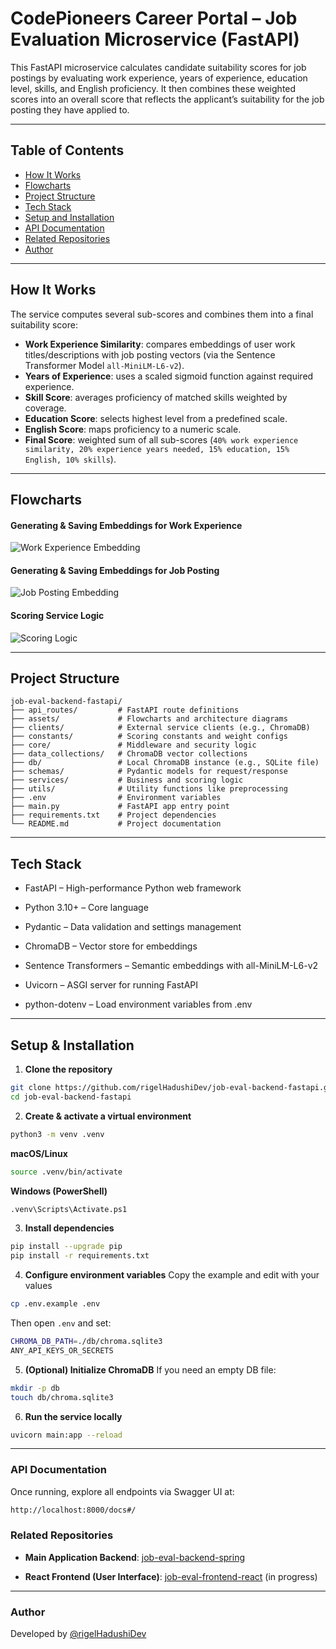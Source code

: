 # CodePioneers Career Portal – Job Evaluation Microservice (FastAPI)

This FastAPI microservice calculates candidate suitability scores for job postings by evaluating work experience, years of experience, education level, skills, and English proficiency. It then combines these weighted scores into an overall score that reflects the applicant’s suitability for the job posting they have applied to.

---

## Table of Contents

- [How It Works](#how-it-works)
- [Flowcharts](#flowcharts)
- [Project Structure](#project-structure)
- [Tech Stack](#tech-stack)
- [Setup and Installation](#setup-and-installation)
- [API Documentation](#api-documentation)
- [Related Repositories](#related-repositories)
- [Author](#author)

---

## How It Works

The service computes several sub-scores and combines them into a final suitability score:

- **Work Experience Similarity**: compares embeddings of user work titles/descriptions with job posting vectors (via the Sentence Transformer Model `all-MiniLM-L6-v2`).
- **Years of Experience**: uses a scaled sigmoid function against required experience.
- **Skill Score**: averages proficiency of matched skills weighted by coverage.
- **Education Score**: selects highest level from a predefined scale.
- **English Score**: maps proficiency to a numeric scale.
- **Final Score**: weighted sum of all sub-scores (`40% work experience similarity, 20% experience years needed, 15% education, 15% English, 10% skills`).

---

## Flowcharts

#### Generating & Saving Embeddings for Work Experience

![Work Experience Embedding](./assets/Generate_and_store_Work_Exp_Embeddings_Flowchart.png)

#### Generating & Saving Embeddings for Job Posting

![Job Posting Embedding](./assets/Generate_and_store_Job_Posting_Embeddings_Flowchart.png)

#### Scoring Service Logic

![Scoring Logic](./assets/Scoring_Service_Flowchart.png)

---

## Project Structure

```plaintext
job-eval-backend-fastapi/
├── api_routes/         # FastAPI route definitions
├── assets/             # Flowcharts and architecture diagrams
├── clients/            # External service clients (e.g., ChromaDB)
├── constants/          # Scoring constants and weight configs
├── core/               # Middleware and security logic
├── data_collections/   # ChromaDB vector collections
├── db/                 # Local ChromaDB instance (e.g., SQLite file)
├── schemas/            # Pydantic models for request/response
├── services/           # Business and scoring logic
├── utils/              # Utility functions like preprocessing
├── .env                # Environment variables
├── main.py             # FastAPI app entry point
├── requirements.txt    # Project dependencies
└── README.md           # Project documentation
```

---

## Tech Stack

- FastAPI – High-performance Python web framework

- Python 3.10+ – Core language

- Pydantic – Data validation and settings management

- ChromaDB – Vector store for embeddings

- Sentence Transformers – Semantic embeddings with all-MiniLM-L6-v2

- Uvicorn – ASGI server for running FastAPI

- python-dotenv – Load environment variables from .env

---

## Setup & Installation

1. **Clone the repository**

```bash
git clone https://github.com/rigelHadushiDev/job-eval-backend-fastapi.git
cd job-eval-backend-fastapi
```

2. **Create & activate a virtual environment**

```bash
python3 -m venv .venv
```

**macOS/Linux**

```bash
source .venv/bin/activate
```

**Windows (PowerShell)**

```bash
.venv\Scripts\Activate.ps1
```

3. **Install dependencies**

```bash
pip install --upgrade pip
pip install -r requirements.txt
```

4. **Configure environment variables**
   Copy the example and edit with your values

```bash
cp .env.example .env
```

Then open `.env` and set:

```bash
CHROMA_DB_PATH=./db/chroma.sqlite3
ANY_API_KEYS_OR_SECRETS
```

5. **(Optional) Initialize ChromaDB**
   If you need an empty DB file:

```bash
mkdir -p db
touch db/chroma.sqlite3
```

6. **Run the service locally**

```bash
uvicorn main:app --reload
```

---

### API Documentation

Once running, explore all endpoints via Swagger UI at:

```bash
http://localhost:8000/docs#/
```

### Related Repositories

- **Main Application Backend**: [job-eval-backend-spring](https://github.com/rigelHadushiDev/job-eval-backend-spring)

- **React Frontend (User Interface)**: [job-eval-frontend-react](https://github.com/rigelHadushiDev/job-eval-frontend-react) (in progress)

---

### Author

Developed by [@rigelHadushiDev](https://github.com/rigelHadushiDev)
